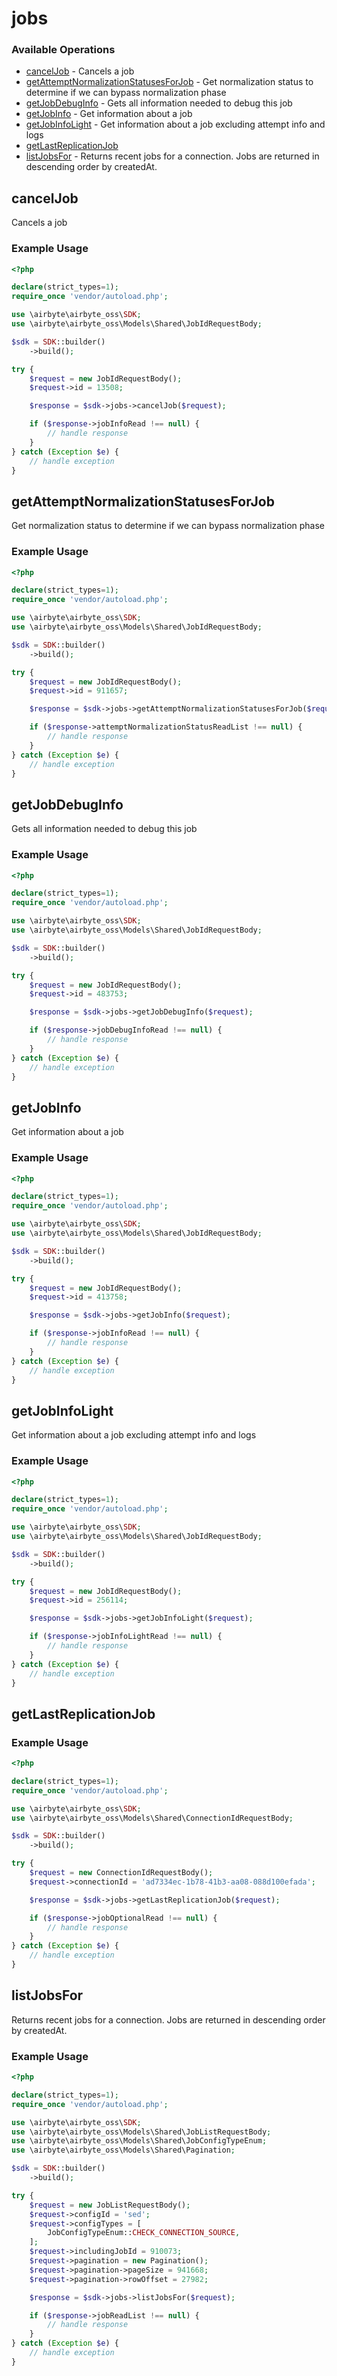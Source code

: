 # jobs

### Available Operations

* [cancelJob](#canceljob) - Cancels a job
* [getAttemptNormalizationStatusesForJob](#getattemptnormalizationstatusesforjob) - Get normalization status to determine if we can bypass normalization phase
* [getJobDebugInfo](#getjobdebuginfo) - Gets all information needed to debug this job
* [getJobInfo](#getjobinfo) - Get information about a job
* [getJobInfoLight](#getjobinfolight) - Get information about a job excluding attempt info and logs
* [getLastReplicationJob](#getlastreplicationjob)
* [listJobsFor](#listjobsfor) - Returns recent jobs for a connection. Jobs are returned in descending order by createdAt.

## cancelJob

Cancels a job

### Example Usage

```php
<?php

declare(strict_types=1);
require_once 'vendor/autoload.php';

use \airbyte\airbyte_oss\SDK;
use \airbyte\airbyte_oss\Models\Shared\JobIdRequestBody;

$sdk = SDK::builder()
    ->build();

try {
    $request = new JobIdRequestBody();
    $request->id = 13508;

    $response = $sdk->jobs->cancelJob($request);

    if ($response->jobInfoRead !== null) {
        // handle response
    }
} catch (Exception $e) {
    // handle exception
}
```

## getAttemptNormalizationStatusesForJob

Get normalization status to determine if we can bypass normalization phase

### Example Usage

```php
<?php

declare(strict_types=1);
require_once 'vendor/autoload.php';

use \airbyte\airbyte_oss\SDK;
use \airbyte\airbyte_oss\Models\Shared\JobIdRequestBody;

$sdk = SDK::builder()
    ->build();

try {
    $request = new JobIdRequestBody();
    $request->id = 911657;

    $response = $sdk->jobs->getAttemptNormalizationStatusesForJob($request);

    if ($response->attemptNormalizationStatusReadList !== null) {
        // handle response
    }
} catch (Exception $e) {
    // handle exception
}
```

## getJobDebugInfo

Gets all information needed to debug this job

### Example Usage

```php
<?php

declare(strict_types=1);
require_once 'vendor/autoload.php';

use \airbyte\airbyte_oss\SDK;
use \airbyte\airbyte_oss\Models\Shared\JobIdRequestBody;

$sdk = SDK::builder()
    ->build();

try {
    $request = new JobIdRequestBody();
    $request->id = 483753;

    $response = $sdk->jobs->getJobDebugInfo($request);

    if ($response->jobDebugInfoRead !== null) {
        // handle response
    }
} catch (Exception $e) {
    // handle exception
}
```

## getJobInfo

Get information about a job

### Example Usage

```php
<?php

declare(strict_types=1);
require_once 'vendor/autoload.php';

use \airbyte\airbyte_oss\SDK;
use \airbyte\airbyte_oss\Models\Shared\JobIdRequestBody;

$sdk = SDK::builder()
    ->build();

try {
    $request = new JobIdRequestBody();
    $request->id = 413758;

    $response = $sdk->jobs->getJobInfo($request);

    if ($response->jobInfoRead !== null) {
        // handle response
    }
} catch (Exception $e) {
    // handle exception
}
```

## getJobInfoLight

Get information about a job excluding attempt info and logs

### Example Usage

```php
<?php

declare(strict_types=1);
require_once 'vendor/autoload.php';

use \airbyte\airbyte_oss\SDK;
use \airbyte\airbyte_oss\Models\Shared\JobIdRequestBody;

$sdk = SDK::builder()
    ->build();

try {
    $request = new JobIdRequestBody();
    $request->id = 256114;

    $response = $sdk->jobs->getJobInfoLight($request);

    if ($response->jobInfoLightRead !== null) {
        // handle response
    }
} catch (Exception $e) {
    // handle exception
}
```

## getLastReplicationJob

### Example Usage

```php
<?php

declare(strict_types=1);
require_once 'vendor/autoload.php';

use \airbyte\airbyte_oss\SDK;
use \airbyte\airbyte_oss\Models\Shared\ConnectionIdRequestBody;

$sdk = SDK::builder()
    ->build();

try {
    $request = new ConnectionIdRequestBody();
    $request->connectionId = 'ad7334ec-1b78-41b3-aa08-088d100efada';

    $response = $sdk->jobs->getLastReplicationJob($request);

    if ($response->jobOptionalRead !== null) {
        // handle response
    }
} catch (Exception $e) {
    // handle exception
}
```

## listJobsFor

Returns recent jobs for a connection. Jobs are returned in descending order by createdAt.

### Example Usage

```php
<?php

declare(strict_types=1);
require_once 'vendor/autoload.php';

use \airbyte\airbyte_oss\SDK;
use \airbyte\airbyte_oss\Models\Shared\JobListRequestBody;
use \airbyte\airbyte_oss\Models\Shared\JobConfigTypeEnum;
use \airbyte\airbyte_oss\Models\Shared\Pagination;

$sdk = SDK::builder()
    ->build();

try {
    $request = new JobListRequestBody();
    $request->configId = 'sed';
    $request->configTypes = [
        JobConfigTypeEnum::CHECK_CONNECTION_SOURCE,
    ];
    $request->includingJobId = 910073;
    $request->pagination = new Pagination();
    $request->pagination->pageSize = 941668;
    $request->pagination->rowOffset = 27982;

    $response = $sdk->jobs->listJobsFor($request);

    if ($response->jobReadList !== null) {
        // handle response
    }
} catch (Exception $e) {
    // handle exception
}
```
